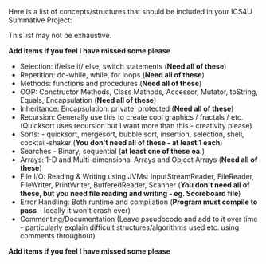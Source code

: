 Here is a list of concepts/structures that should be included in your ICS4U Summative Project: 


This list may not be exhaustive. 

**Add items if you feel I have missed some please**


* Selection: if/else if/ else,  switch statements (**Need all of these**)
* Repetition: do-while,  while, for loops (**Need all of these**)
* Methods:  functions and procedures (**Need all of these**)
* OOP: Conctructor Methods, Class Mathods, Accessor, Mutator, toString, Equals, Encapsulation (**Need all of these**)
* Inheritance: Encapsulation: private, protected (**Need all of these**)
* Recursion: Generally use this to create cool graphics / fractals / etc.  (Quicksort uses recursion but I want more than this - creativity please)
* Sorts:  - quicksort, mergesort, bubble sort, insertion, selection, shell, cocktail-shaker (**You don't need all of these - at least 1 each**)
* Searches - Binary, sequential (**at least one of these ea.**)
* Arrays: 1-D and Multi-dimensional Arrays and Object Arrays (**Need all of these**)
* File I/O: Reading & Writing using JVMs: InputStreamReader, FileReader, FileWriter, PrintWriter, BufferedReader, Scanner (**You don't need all of these, but you need file reading and writing - eg. Scoreboard file**)
* Error Handling: Both runtime and compilation (**Program must compile to pass** - Ideally it won't crash ever)
* Commenting/Documentation (Leave pseudocode and add to it over time - particularly explain difficult structures/algorithms used etc. using comments throughout)

**Add items if you feel I have missed some please**

